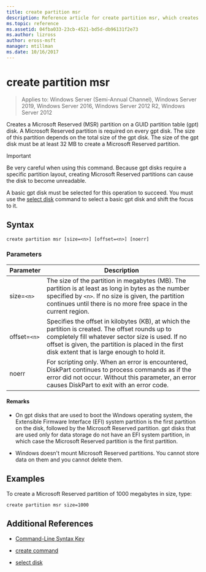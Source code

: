 ```yaml
---
title: create partition msr
description: Reference article for create partition msr, which creates a Microsoft Reserved (MSR) partition on a GUID partition table (gpt) disk.
ms.topic: reference
ms.assetid: 04fba033-23cb-4521-bd5d-db96131f2e73
ms.author: lizross
author: eross-msft
manager: mtillman
ms.date: 10/16/2017
---
```


# create partition msr

> Applies to: Windows Server (Semi-Annual Channel), Windows Server 2019, Windows Server 2016, Windows Server 2012 R2, Windows Server 2012

Creates a Microsoft Reserved (MSR) partition on a GUID partition table (gpt) disk. A Microsoft Reserved partition is required on every gpt disk. The size of this partition depends on the total size of the gpt disk. The size of the gpt disk must be at least 32 MB to create a Microsoft Reserved partition.

> [!IMPORTANT]
> Be very careful when using this command. Because gpt disks require a specific partition layout, creating Microsoft Reserved partitions can cause the disk to become unreadable.
>
> A basic gpt disk must be selected for this operation to succeed. You must use the [select disk](select-disk.md) command to select a basic gpt disk and shift the focus to it.

## Syntax

```
create partition msr [size=<n>] [offset=<n>] [noerr]
```

### Parameters

| Parameter | Description |
| --------- | ----------- |
| size=`<n>` | The size of the partition in megabytes (MB). The partition is at least as long in bytes as the number specified by `<n>`. If no size is given, the partition continues until there is no more free space in the current region. |
| offset=`<n>` | Specifies the offset in kilobytes (KB), at which the partition is created. The offset rounds up to completely fill whatever sector size is used. If no offset is given, the partition is placed in the first disk extent that is large enough to hold it. |
| noerr | For scripting only. When an error is encountered, DiskPart continues to process commands as if the error did not occur. Without this parameter, an error causes DiskPart to exit with an error code. |

#### Remarks

- On gpt disks that are used to boot the Windows operating system, the Extensible Firmware Interface (EFI) system partition is the first partition on the disk, followed by the Microsoft Reserved partition. gpt disks that are used only for data storage do not have an EFI system partition, in which case the Microsoft Reserved partition is the first partition.

- Windows doesn't mount Microsoft Reserved partitions. You cannot store data on them and you cannot delete them.

## Examples

To create a Microsoft Reserved partition of 1000 megabytes in size, type:

```
create partition msr size=1000
```

## Additional References

- [Command-Line Syntax Key](command-line-syntax-key.md)

- [create command](create.md)

- [select disk](select-disk.md)

